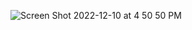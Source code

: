![Screen Shot 2022-12-10 at 4 50 50 PM](https://user-images.githubusercontent.com/102100893/206878332-82677e01-7fd1-467a-92f0-9b51d5e7a291.png)

